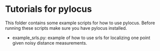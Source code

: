 # Tutorials for pylocus

This folder contains some example scripts for how to use pylocus. Before running these scripts make sure 
you have pylocus installed.

- example_srls.py: example of how to use srls for localizing one point given noisy distance measurements.

